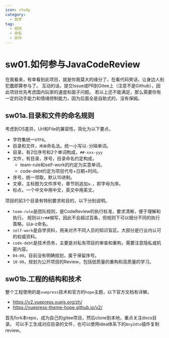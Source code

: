 ```yaml
---
icon: study
category:
  - 自学
tag:
  - 规则
  - 命名
  - 协作
---
```


# sw01.如何参与JavaCodeReview

在我看来，有幸看到此项目，就是你我莫大的缘分了，在看代码笑话，让身边人别犯蠢即算参与了。
互动的话，提交Issue或PR到Gitee上（注意不是Github），因此项目优先考虑国内玩家的速度和面子问题。
若以上还不能满足，那么需要你有一定的动手能力和情绪控制能力，因为后面全是自助式的，没有保姆。

## sw01a.目录和文件的命名规则

考虑到OS差异，Url和File的兼容性，简化为以下要点，

* 字符集统一`UTF8`。
* 目录和文件，`烤串`命名法。统一小写以`-`分隔单词。
* 目录，有2位序号和2个单词构成，`##-xxx-yyy`
* 文件，有目录，序号，目录命名约定构成，
  - team-rule和self-work的约定为实意单词。
  - code-debt约定为项目代号+日期+时间。
* 序号，统一领取，默认10进制。
* 文章，主标题为文件序号，章节则追加`a.`，即字母为序。
* 标点，一个中文中用中文，英文中用英文。

项目的前3个目录有特别要求和目的，以下分别说明。

* `team-rule`是团队规则，是CodeReview的执行标准，要求清晰，便于理解和执行。
  规则以`tr##`缩写，因此不会超过百条，但规则下可以细分不同的执行策略，以a-z命名。
* `self-work`是自学资料，用来对齐不同人员的知识盲区。大部分是行业内认可的权威资料。
* `code-debt`是技术债务，主要是对私有项目的审查和重构，需要注意隐私或机密内容。
* `04-09`，目前没有明确规划，属于保留序号。
* `10-99`，规划为公开项目的Review，包括低质量的重构和高质量的学习。

## sw01b.工程的结构和技术

整个工程使用的是`vuepress`技术和官方的`hope`主题，以下官方文档有详解。

* https://v2.vuepress.vuejs.org/zh/
* https://vuepress-theme-hope.github.io/v2/

首先fork本repo，成为自己的gitee项目，然后clone到本地，重点关注docs目录。
可以手工生成对应目录的文件，也可以使用idea体系下的`Any2dto`插件复制review。
